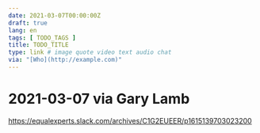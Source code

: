 ```yaml
---
date: 2021-03-07T00:00:00Z
draft: true
lang: en
tags: [ TODO_TAGS ]
title: TODO_TITLE
type: link # image quote video text audio chat
via: "[Who](http://example.com)"
---
```



# 2021-03-07 via Gary Lamb
https://equalexperts.slack.com/archives/C1G2EUEER/p1615139703023200

